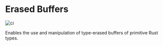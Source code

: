 # Erased Buffers

![ci](https://github.com/s22s/erased-cells/actions/workflows/CI.yml/badge.svg)

Enables the use and manipulation of type-erased buffers of primitive Rust types.
